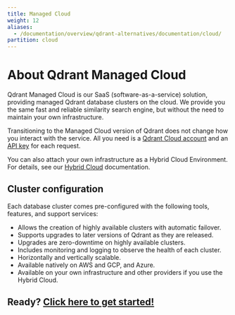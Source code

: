 ```yaml
---
title: Managed Cloud
weight: 12
aliases:
  - /documentation/overview/qdrant-alternatives/documentation/cloud/
partition: cloud
---
```


# About Qdrant Managed Cloud

Qdrant Managed Cloud is our SaaS (software-as-a-service) solution, providing managed Qdrant database clusters on the cloud. We provide you the same fast and reliable similarity search engine, but without the need to maintain your own infrastructure.

Transitioning to the Managed Cloud version of Qdrant does not change how you interact with the service. All you need is a [Qdrant Cloud account](https://qdrant.to/cloud/) and an [API key](/documentation/cloud/authentication/) for each request.

You can also attach your own infrastructure as a Hybrid Cloud Environment. For details, see our [Hybrid Cloud](/documentation/hybrid-cloud/) documentation.

## Cluster configuration

Each database cluster comes pre-configured with the following tools, features, and support services:

- Allows the creation of highly available clusters with automatic failover.
- Supports upgrades to later versions of Qdrant as they are released.
- Upgrades are zero-downtime on highly available clusters.
- Includes monitoring and logging to observe the health of each cluster.
- Horizontally and vertically scalable.
- Available natively on AWS and GCP, and Azure. 
- Available on your own infrastructure and other providers if you use the Hybrid Cloud.

## Ready? [**Click here to get started!**](/documentation/cloud/getting-started/)
